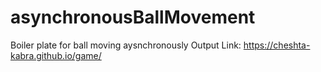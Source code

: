 # asynchronousBallMovement
Boiler plate for ball moving aysnchronously
Output Link: https://cheshta-kabra.github.io/game/
